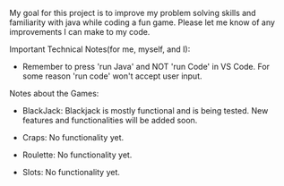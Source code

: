 My goal for this project is to improve my problem solving skills and familiarity with java while coding a fun game.  Please let me know of any improvements I can make to my code.

Important Technical Notes(for me, myself, and I):
- Remember to press 'run Java' and NOT 'run Code' in VS Code.  For some reason 'run code' won't accept user input.

Notes about the Games:
- BlackJack: Blackjack is mostly functional and is being tested.  New features and functionalities will be added soon.

- Craps: No functionality yet.

- Roulette: No functionality yet.
 
- Slots: No functionality yet.
